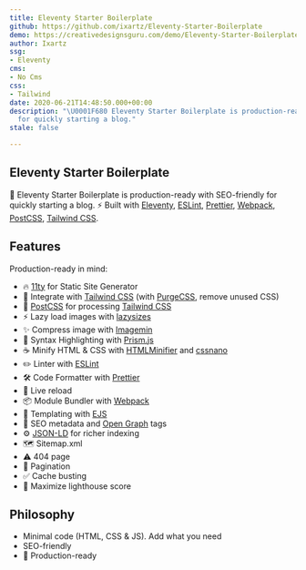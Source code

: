 ```yaml
---
title: Eleventy Starter Boilerplate
github: https://github.com/ixartz/Eleventy-Starter-Boilerplate
demo: https://creativedesignsguru.com/demo/Eleventy-Starter-Boilerplate/eleventy-starter-boilerplate-presentation/
author: Ixartz
ssg:
- Eleventy
cms:
- No Cms
css:
- Tailwind
date: 2020-06-21T14:48:50.000+00:00
description: "\U0001F680 Eleventy Starter Boilerplate is production-ready with SEO-friendly
  for quickly starting a blog."
stale: false

---
```

## Eleventy Starter Boilerplate

🚀 Eleventy Starter Boilerplate is production-ready with SEO-friendly for quickly starting a blog. ⚡️ Built with [Eleventy](https://www.11ty.dev), [ESLint](https://eslint.org), [Prettier](https://prettier.io), [Webpack](https://webpack.js.org), [PostCSS](https://postcss.org), [Tailwind CSS](https://tailwindcss.com).

## Features

Production-ready in mind:

* 🔥 [11ty](https://www.11ty.dev) for Static Site Generator
* 🎨 Integrate with [Tailwind CSS](https://tailwindcss.com) (with [PurgeCSS](https://purgecss.com), remove unused CSS)
* 💅 [PostCSS](https://postcss.org) for processing [Tailwind CSS](https://tailwindcss.com)
* ⚡️ Lazy load images with [lazysizes](https://github.com/aFarkas/lazysizes)
* ✨ Compress image with [Imagemin](https://github.com/imagemin/imagemin)
* 🎈 Syntax Highlighting with [Prism.js](https://prismjs.com)
* ☕ Minify HTML & CSS with [HTMLMinifier](https://www.npmjs.com/package/html-minifier) and [cssnano](https://cssnano.co)
* ✏️ Linter with [ESLint](https://eslint.org)
* 🛠 Code Formatter with [Prettier](https://prettier.io)
* 💨 Live reload
* 📦 Module Bundler with [Webpack](https://webpack.js.org)
* 🦊 Templating with [EJS](https://ejs.co)
* 🤖 SEO metadata and [Open Graph](https://ogp.me/) tags
* ⚙️ [JSON-LD](https://developers.google.com/search/docs/guides/intro-structured-data) for richer indexing
* 🗺 Sitemap.xml
* ⚠️ 404 page
* 📖 Pagination
* ✅ Cache busting
* 💯 Maximize lighthouse score

## Philosophy

* Minimal code (HTML, CSS & JS). Add what you need
* SEO-friendly
* 🚀 Production-ready